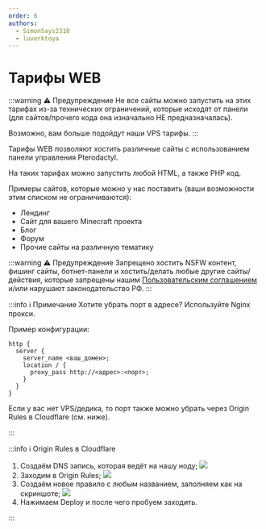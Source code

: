```yaml
---
order: 6
authors:
  - SimonSays2310
  - luverktoya
---
```


# Тарифы WEB

:::warning :warning: Предупреждение
Не все сайты можно запустить на этих тарифах из-за технических ограничений, которые исходят от панели (для сайтов/прочего кода она изначально НЕ предназначалась).

Возможно, вам больше подойдут наши VPS тарифы.
:::

Тарифы WEB позволяют хостить различные сайты с использованием панели управления Pterodactyl.

На таких тарифах можно запустить любой HTML, а также PHP код.

Примеры сайтов, которые можно у нас поставить (ваши возможности этим списком не ограничиваются):

- Лендинг
- Сайт для вашего Minecraft проекта
- Блог
- Форум
- Прочие сайты на различную тематику

:::warning :warning: Предупреждение
Запрещено хостить NSFW контент, фишинг сайты, ботнет-панели и хостить/делать любые другие сайты/действия,
которые запрещены нашим [Пользовательским соглашением](https://play2go.cloud/user-agreement) и/или нарушают законодательство РФ.
:::

:::info :information_source: Примечание
Хотите убрать порт в адресе? Используйте Nginx прокси.

Пример конфигурации:

```nginx
http {
  server {
    server_name <ваш_домен>;
    location / {
      proxy_pass http://<адрес>:<порт>;
    }
  }
}
```

Если у вас нет VPS/дедика, то порт также можно убрать через Origin Rules в Cloudflare (см. ниже).

:::

:::info :information_source: Origin Rules в Cloudflare

1. Создаём DNS запись, которая ведёт на нашу ноду;
   ![](/host/web/cf-origin-1.png)
2. Заходим в Origin Rules;
   ![](/host/web/cf-origin-2.png)
3. Создаём новое правило с любым названием, заполняем как на скриншоте;
   ![](/host/web/cf-origin-3.png)
4. Нажимаем Deploy и после чего пробуем заходить.

:::
